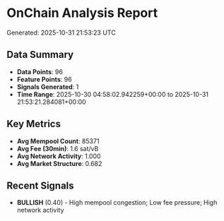 # OnChain Analysis Report
Generated: 2025-10-31 21:53:23 UTC

## Data Summary
- **Data Points**: 96
- **Feature Points**: 96
- **Signals Generated**: 1
- **Time Range**: 2025-10-30 04:58:02.942259+00:00 to 2025-10-31 21:53:21.284081+00:00

## Key Metrics
- **Avg Mempool Count**: 85371
- **Avg Fee (30min)**: 1.6 sat/vB
- **Avg Network Activity**: 1.000
- **Avg Market Structure**: 0.682

## Recent Signals
- **BULLISH** (0.40) - High mempool congestion; Low fee pressure; High network activity
